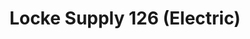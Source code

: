 ---
title: "Locke Supply 126 (Electric)"
url: /tulsa/locke-supply-126-electric/
shop: electrical
---